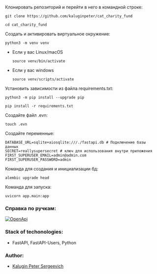 Клонировать репозиторий и перейти в него в командной строке:

```
git clone https://github.com/kaluginpeter/cat_charity_fund
```

```
cd cat_charity_fund
```

Cоздать и активировать виртуальное окружение:

```
python3 -m venv venv
```

* Если у вас Linux/macOS

    ```
    source venv/bin/activate
    ```

* Если у вас windows

    ```
    source venv/scripts/activate
    ```

Установить зависимости из файла requirements.txt:

```
python3 -m pip install --upgrade pip
```

```
pip install -r requirements.txt
```
Создайте файл .evn:
```
touch .evn
```

Создайте переменные:
```
DATABASE_URL=sqlite+aiosqlite:///./fastapi.db # Подключение базы данных
SECRET=reallysupersecret # ключ для использования внутри приложения
FIRST_SUPERUSER_EMAIL=admin@admin.com
FIRST_SUPERUSER_PASSWORD=admin
```

Команда для создания и инициализации бд:

```
alembic upgrade head
```

Команда для запуска:

```
uvicorn app.main:app
```

### Справка по ручкам:

[![OpenApi](https://img.shields.io/badge/openapi-blue)](https://github.com/kaluginpeter/cat_charity_fund/blob/master/openapi.json)


### Stack of techonologies:
* FastAPI, FastAPI-Users, Python

### Author:
* [Kalugin Peter Sergeevich](https://github.com/kaluginpeter)